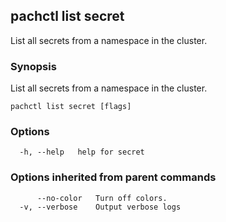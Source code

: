 ## pachctl list secret

List all secrets from a namespace in the cluster.

### Synopsis

List all secrets from a namespace in the cluster.

```
pachctl list secret [flags]
```

### Options

```
  -h, --help   help for secret
```

### Options inherited from parent commands

```
      --no-color   Turn off colors.
  -v, --verbose    Output verbose logs
```
